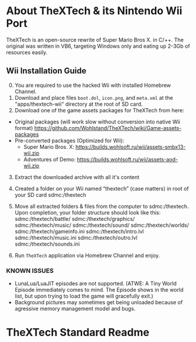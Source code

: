 # About TheXTech & its Nintendo Wii Port

TheXTech is an open-source rewrite of Super Mario Bros X. in C/++.
The original was written in VB6, targeting Windows only and eating up 2-3Gb of resources easily.

## Wii Installation Guide

0. You are required to use the hacked Wii with installed Homebrew Channel.
1. Download and place files `boot.dol`, `icon.png`, and `meta.xml` at the "apps/thextech-wii" directory at the root of SD card.
2. Download one of the game assets packages for TheXTech from here:
  - Original packages (will work slow without conversion into native Wii format) https://github.com/Wohlstand/TheXTech/wiki/Game-assets-packages
  - Pre-converted packages (Optimized for Wii):
    - Super Mario Bros. X: https://builds.wohlsoft.ru/wii/assets-smbx13-wii.zip
    - Adventures of Demo: https://builds.wohlsoft.ru/wii/assets-aod-wii.zip
3. Extract the downloaded archive with all it's content
4. Created a folder on your Wii named “thextech” (case matters) in root of your SD card
    sdmc:/thextech
5. Move all extracted folders & files from the computer to sdmc:/thextech.
    Upon completion, your folder structure should look like this:
        sdmc:/thextech/battle/
        sdmc:/thextech/graphics/
        sdmc:/thextech/music/
        sdmc:/thextech/sound/
        sdmc:/thextech/worlds/
        sdmc:/thextech/gameinfo.ini
        sdmc:/thextech/intro.lvl
        sdmc:/thextech/music.ini
        sdmc:/thextech/outro.lvl
        sdmc:/thextech/sounds.ini

6. Run `TheXTech` application via Homebrew Channel and enjoy.


### KNOWN ISSUES

- LunaLua/LuaJIT episodes are not supported. (ATWE: A Tiny World Episode immediately comes to mind. The Episode shows in the world list, but upon trying to load the game will gracefully exit.)
- Background pictures may sometimes get being unloaded because of agressive memory management model and bugs.

# TheXTech Standard Readme
